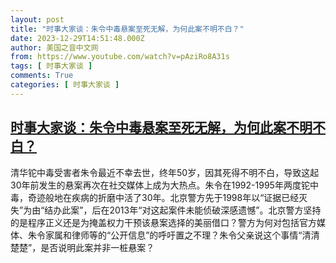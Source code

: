 ```yaml
---
layout: post
title: "时事大家谈：朱令中毒悬案至死无解，为何此案不明不白？"
date: 2023-12-29T14:51:48.000Z
author: 美国之音中文网
from: https://www.youtube.com/watch?v=pAziRo8A31s
tags: [ 时事大家谈 ]
comments: True
categories: [ 时事大家谈 ]
---
```

<!--1703861508000-->
[时事大家谈：朱令中毒悬案至死无解，为何此案不明不白？](https://www.youtube.com/watch?v=pAziRo8A31s)
------

<div>
清华铊中毒受害者朱令最近不幸去世，终年50岁，因其死得不明不白，导致这起30年前发生的悬案再次在社交媒体上成为大热点。朱令在1992-1995年两度铊中毒，奇迹般地在疾病的折磨中活了30年。北京警方先于1998年以“证据已经灭失”为由“结办此案”，后在2013年“对这起案件未能侦破深感遗憾”。北京警方坚持的是程序正义还是为掩盖权力干预该悬案选择的美丽借口？警方为何对包括官方媒体、朱令家属和律师等的“公开信息”的呼吁置之不理？朱令父亲说这个事情“清清楚楚”，是否说明此案并非一桩悬案？
</div>
